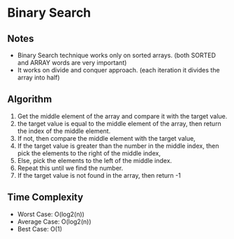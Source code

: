 # Binary Search

## Notes

- Binary Search technique works only on sorted arrays. (both SORTED and ARRAY words are very important)
- It works on divide and conquer approach. (each iteration it divides the array into half)

## Algorithm

1. Get the middle element of the array and compare it with the target value.
2. the target value is equal to the middle element of the array, then return the index of the middle element.
3. If not, then compare the middle element with the target value,
4. If the target value is greater than the number in the middle index, then pick the elements to the right of the middle index,
5. Else, pick the elements to the left of the middle index.
6. Repeat this until we find the number.
7. If the target value is not found in the array, then return -1

## Time Complexity

- Worst Case: O(log2(n))
- Average Case: O(log2(n))
- Best Case: O(1)

